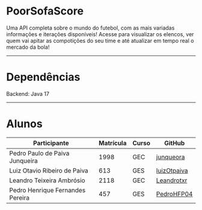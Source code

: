 # PoorSofaScore
Uma API completa sobre o mundo do futebol, com as mais variadas informações e iterações disponíveis! Acesse para visualizar os elencos, ver quem vai apitar as compotições do seu time e até atualizar em tempo real o mercado da bola!

---

# Dependências
Backend: Java 17

---

# Alunos
| Participante  | Matrícula | Curso | GitHub |
| ------------- | -----------------| ------- | ------ |
| Pedro Paulo de Paiva Junqueira | 1998 | GEC | [junqueora](https://github.com/junqueora) |
| Luiz Otavio Ribeiro de Paiva| 613 | GES | [luizOtpaiva](https://github.com/luizOtpaiva) |
| Leandro Teixeira Ambrósio| 2118 | GEC | [Leandrotxr](https://github.com/Leandrotxr) |
| Pedro Henrique Fernandes Pereira| 457 | GES | [PedroHFP04](https://github.com/PedroHFP04) |
